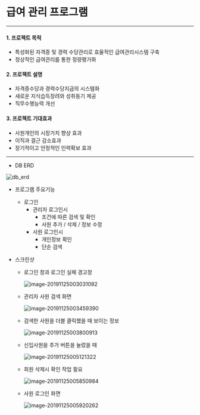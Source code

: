 # 급여 관리 프로그램

---

#### 1. 프로젝트 목적

- 특성화된 자격증 및 경력 수당관리로 효율적인 급여관리시스템 구축
- 정상적인 급여관리를 통한 정량평가화



#### 2. 프로젝트 설명

- 자격증수당과 경력수당지급의 시스템화
- 새로운 지식습득장려와 성취동기 제공
- 직무수행능력 개선



#### 3. 프로젝트 기대효과

- 사원개인의 시장가치 향상 효과
- 이직과 결근 감소효과
- 장기적이고 안정적인 인력확보 효과



---

- DB ERD

![db_erd](C:%5CUsers%5CDON%5CDesktop%5Cproject_wage_management_system%5Cassets%5Cdb_erd.png)





- 프로그램 주요기능
  - 로그인
    - 관리자 로그인시
      - 조건에 따른 검색 및 확인
      - 사원 추가 / 삭제 / 정보 수정
    - 사원 로그인시
      - 개인정보 확인
      - 단순 검색

- 스크린샷

  - 로그인 창과 로그인 실패 경고창

    ![image-20191125003031092](C:%5CUsers%5CDON%5CDesktop%5Cproject_wage_management_system%5Cassets%5Cimage-20191125003031092.png)

  - 관리자 사원 검색 화면

    ![image-20191125003459390](C:%5CUsers%5CDON%5CDesktop%5Cproject_wage_management_system%5Cassets%5Cimage-20191125003459390.png)

  - 검색한 사원을 더블 클릭했을 때 보이는 정보

    ![image-20191125003800913](C:%5CUsers%5CDON%5CDesktop%5Cproject_wage_management_system%5Cassets%5Cimage-20191125003800913.png)

  - 신입사원을 추가 버튼을 눌렀을 때

    ![image-20191125005121322](C:%5CUsers%5CDON%5CDesktop%5Cproject_wage_management_system%5Cassets%5Cimage-20191125005121322.png)

  - 회원 삭제시 확인 작업 필요

    ![image-20191125005850984](C:%5CUsers%5CDON%5CDesktop%5Cproject_wage_management_system%5Cassets%5Cimage-20191125005850984.png)

  - 사원 로그인 화면

    ![image-20191125005920262](C:%5CUsers%5CDON%5CDesktop%5Cproject_wage_management_system%5Cassets%5Cimage-20191125005920262.png)